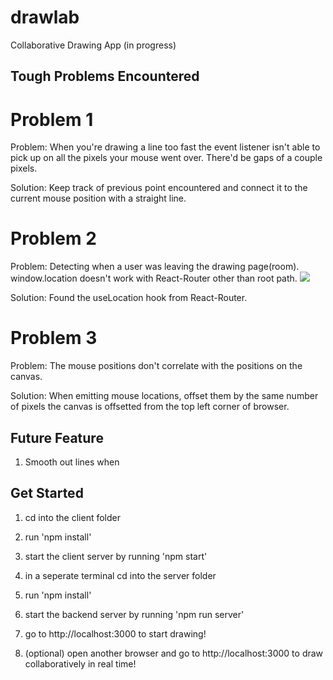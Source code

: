 # drawlab
Collaborative Drawing App (in progress)

## Tough Problems Encountered

# Problem 1 
Problem: When you're drawing a line too fast the event listener isn't able to pick up on all the pixels your mouse went over. There'd be gaps of a couple pixels.

Solution: Keep track of previous point encountered and connect it to the current mouse position with a straight line.

# Problem 2
Problem: Detecting when a user was leaving the drawing page(room). window.location doesn't work with React-Router other than root path.
![](https://i.imgur.com/jI2kVw6.png)

Solution: Found the useLocation hook from React-Router.

# Problem 3
Problem: The mouse positions don't correlate with the positions on the canvas.

Solution: When emitting mouse locations, offset them by the same number of pixels the canvas is offsetted from the top left corner of browser.

## Future Feature
1. Smooth out lines when 

## Get Started

1. cd into the client folder

2. run 'npm install'

3. start the client server by running 'npm start'


4. in a seperate terminal cd into the server folder

5. run 'npm install'

6. start the backend server by running 'npm run server'

7. go to http://localhost:3000 to start drawing!

8. (optional) open another browser and go to http://localhost:3000 to draw collaboratively in real time!
